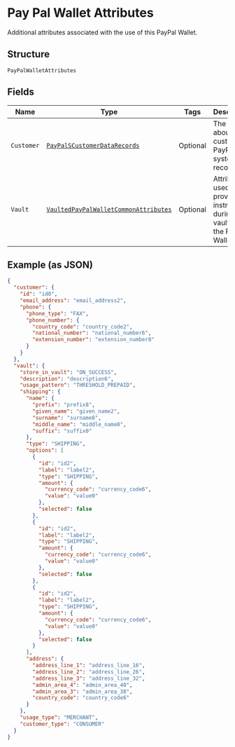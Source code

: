
# Pay Pal Wallet Attributes

Additional attributes associated with the use of this PayPal Wallet.

## Structure

`PayPalWalletAttributes`

## Fields

| Name | Type | Tags | Description | Getter | Setter |
|  --- | --- | --- | --- | --- | --- |
| `Customer` | [`PayPalSCustomerDataRecords`](../../doc/models/pay-pal-s-customer-data-records.md) | Optional | The details about a customer in PayPal's system of record. | PayPalSCustomerDataRecords getCustomer() | setCustomer(PayPalSCustomerDataRecords customer) |
| `Vault` | [`VaultedPayPalWalletCommonAttributes`](../../doc/models/vaulted-pay-pal-wallet-common-attributes.md) | Optional | Attributes used to provide the instructions during vaulting of the PayPal Wallet. | VaultedPayPalWalletCommonAttributes getVault() | setVault(VaultedPayPalWalletCommonAttributes vault) |

## Example (as JSON)

```json
{
  "customer": {
    "id": "id0",
    "email_address": "email_address2",
    "phone": {
      "phone_type": "FAX",
      "phone_number": {
        "country_code": "country_code2",
        "national_number": "national_number6",
        "extension_number": "extension_number8"
      }
    }
  },
  "vault": {
    "store_in_vault": "ON_SUCCESS",
    "description": "description6",
    "usage_pattern": "THRESHOLD_PREPAID",
    "shipping": {
      "name": {
        "prefix": "prefix8",
        "given_name": "given_name2",
        "surname": "surname8",
        "middle_name": "middle_name0",
        "suffix": "suffix0"
      },
      "type": "SHIPPING",
      "options": [
        {
          "id": "id2",
          "label": "label2",
          "type": "SHIPPING",
          "amount": {
            "currency_code": "currency_code6",
            "value": "value0"
          },
          "selected": false
        },
        {
          "id": "id2",
          "label": "label2",
          "type": "SHIPPING",
          "amount": {
            "currency_code": "currency_code6",
            "value": "value0"
          },
          "selected": false
        },
        {
          "id": "id2",
          "label": "label2",
          "type": "SHIPPING",
          "amount": {
            "currency_code": "currency_code6",
            "value": "value0"
          },
          "selected": false
        }
      ],
      "address": {
        "address_line_1": "address_line_16",
        "address_line_2": "address_line_26",
        "address_line_3": "address_line_32",
        "admin_area_4": "admin_area_40",
        "admin_area_3": "admin_area_38",
        "country_code": "country_code6"
      }
    },
    "usage_type": "MERCHANT",
    "customer_type": "CONSUMER"
  }
}
```


